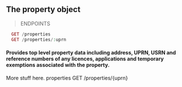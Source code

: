 ## The property object

> ENDPOINTS

```php
  GET /properties
  GET /properties/:uprn
```


#### Provides top level property data including address, UPRN, USRN and reference numbers of any licences, applications and temporary exemptions associated with the property.

More stuff here.
properties
GET /properties/{uprn}

